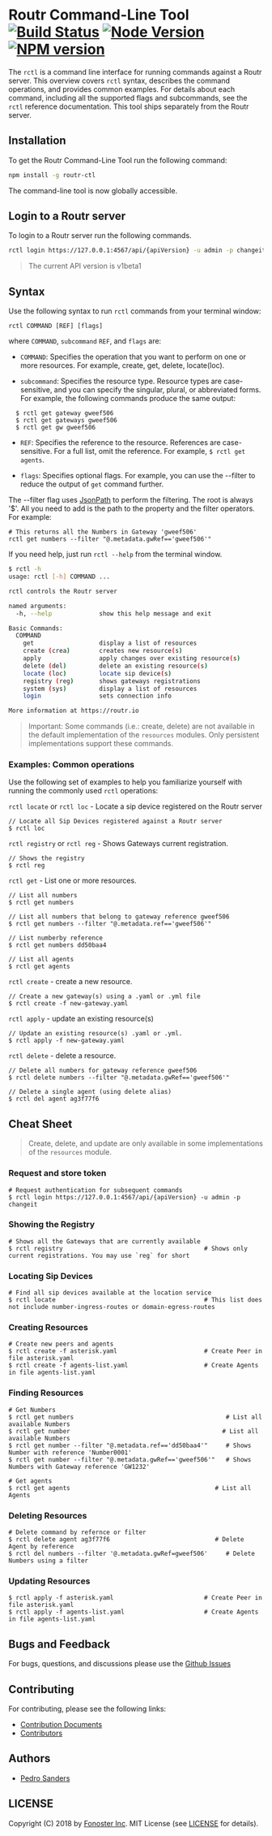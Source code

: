# Routr Command-Line Tool [![Build Status][travis-badge]][travis-ci] [![Node Version][node-badge]][npm] [![NPM version][npm-badge]][npm]

The `rctl` is a command line interface for running commands against a Routr server. This overview covers `rctl` syntax, describes the command operations, and provides common examples. For details about each command, including all the supported flags and subcommands, see the `rctl` reference documentation. This tool ships separately from the Routr server.

## Installation

To get the Routr Command-Line Tool run the following command:

```bash
npm install -g routr-ctl
```

The command-line tool is now globally accessible.

## Login to a Routr server

To login to a Routr server run the following commands.

```bash
rctl login https://127.0.0.1:4567/api/{apiVersion} -u admin -p changeit
```

> The current API version is v1beta1

## Syntax

Use the following syntax to run `rctl` commands from your terminal window:

```
rctl COMMAND [REF] [flags]
```

where `COMMAND`, `subcommand` `REF`, and `flags` are:

- `COMMAND`: Specifies the operation that you want to perform on one or more resources. For example, create, get, delete, locate(loc).

- `subcommand`: Specifies the resource type. Resource types are case-sensitive, and you can specify the singular, plural, or abbreviated forms. For example, the following commands produce the same output:

```
  $ rctl get gateway gweef506
  $ rctl get gateways gweef506
  $ rctl get gw gweef506
```

- `REF`: Specifies the reference to the resource. References are case-sensitive. For a full list, omit the reference. For example, `$ rctl get agents`.

- `flags`: Specifies optional flags. For example, you can use the --filter to reduce the output of `get` command further.

The --filter flag uses [JsonPath](https://github.com/json-path/JsonPath) to perform the filtering. The root is always '$'.
All you need to add is the path to the property and the filter operators. For example:

```
# This returns all the Numbers in Gateway 'gweef506'
rctl get numbers --filter "@.metadata.gwRef=='gweef506'"    
```

If you need help, just run `rctl --help` from the terminal window.

```bash
$ rctl -h
usage: rctl [-h] COMMAND ...

rctl controls the Routr server

named arguments:
  -h, --help             show this help message and exit

Basic Commands:
  COMMAND
    get                  display a list of resources
    create (crea)        creates new resource(s)
    apply                apply changes over existing resource(s)
    delete (del)         delete an existing resource(s)
    locate (loc)         locate sip device(s)
    registry (reg)       shows gateways registrations
    system (sys)         display a list of resources
    login                sets connection info

More information at https://routr.io
```

> Important: Some commands (i.e.: create, delete) are not available in the default implementation of the `resources` modules. Only persistent implementations support these commands.

### Examples: Common operations

Use the following set of examples to help you familiarize yourself with running the commonly used `rctl` operations:

`rctl locate` or `rctl loc` - Locate a sip device registered on the Routr server

```
// Locate all Sip Devices registered against a Routr server
$ rctl loc
```

`rctl registry` or `rctl reg` - Shows Gateways current registration.

```
// Shows the registry
$ rctl reg
```

`rctl get` - List one or more resources.

```
// List all numbers
$ rctl get numbers

// List all numbers that belong to gateway reference gweef506
$ rctl get numbers --filter "@.metadata.ref=='gweef506'"

// List numberby reference
$ rctl get numbers dd50baa4

// List all agents
$ rctl get agents
```

`rctl create` - create a new resource.

```
// Create a new gateway(s) using a .yaml or .yml file
$ rctl create -f new-gateway.yaml
```

`rctl apply` - update an existing resource(s)

```
// Update an existing resource(s) .yaml or .yml.
$ rctl apply -f new-gateway.yaml
```

`rctl delete` - delete a resource.

```
// Delete all numbers for gateway reference gweef506
$ rctl delete numbers --filter "@.metadata.gwRef=='gweef506'"

// Delete a single agent (using delete alias)
$ rctl del agent ag3f77f6
```

## Cheat Sheet

> Create, delete, and update are only available in some implementations of the `resources` module.

### Request and store token

```
# Request authentication for subsequent commands
$ rctl login https://127.0.0.1:4567/api/{apiVersion} -u admin -p changeit
```

### Showing the Registry

```
# Shows all the Gateways that are currently available
$ rctl registry                                       # Shows only current registrations. You may use `reg` for short
```

### Locating Sip Devices

```
# Find all sip devices available at the location service
$ rctl locate                                         # This list does not include number-ingress-routes or domain-egress-routes
```

### Creating Resources

```
# Create new peers and agents
$ rctl create -f asterisk.yaml                        # Create Peer in file asterisk.yaml
$ rctl create -f agents-list.yaml                     # Create Agents in file agents-list.yaml
```

### Finding Resources

```
# Get Numbers
$ rctl get numbers                                          # List all available Numbers
$ rctl get number                                          # List all available Numbers
$ rctl get number --filter "@.metadata.ref=='dd50baa4'"     # Shows Number with reference 'Number0001'
$ rctl get number --filter "@.metadata.gwRef=='gweef506'"   # Shows Numbers with Gateway reference 'GW1232'

# Get agents
$ rctl get agents                                        # List all Agents
```

### Deleting Resources

```
# Delete command by refernce or filter
$ rctl delete agent ag3f77f6                             # Delete Agent by reference
$ rctl del numbers --filter '@.metadata.gwRef=gweef506'     # Delete Numbers using a filter
```

### Updating Resources

```
$ rctl apply -f asterisk.yaml                         # Create Peer in file asterisk.yaml
$ rctl apply -f agents-list.yaml                      # Create Agents in file agents-list.yaml
```

## Bugs and Feedback

For bugs, questions, and discussions please use the [Github Issues](https://github.com/fonoster/routr-ctl/issues)

## Contributing

For contributing, please see the following links:

 - [Contribution Documents](https://github.com/fonoster/routr/blob/master/CONTRIBUTING.md)
 - [Contributors](https://github.com/fonoster/routr-ctl/contributors)

## Authors
 - [Pedro Sanders](https://github.com/psanders)

## LICENSE
Copyright (C) 2018 by [Fonoster Inc](https://fonoster.com). MIT License (see [LICENSE](https://github.com/fonoster/routr/blob/master/LICENSE) for details).

[travis-ci]: https://travis-ci.org/fonoster/routr-ctl
[npm]: https://www.npmjs.com/package/routr-ctl

[travis-badge]: https://img.shields.io/travis/fonoster/routr-ctl/master.svg
[node-badge]: https://img.shields.io/node/v/routr-ctl.svg
[npm-badge]: https://img.shields.io/npm/v/routr-ctl.svg
